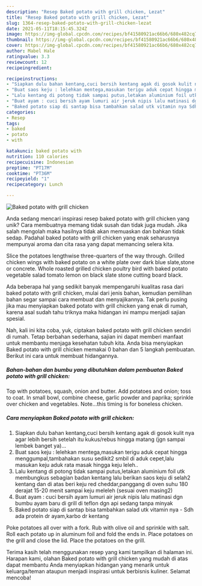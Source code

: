 ```yaml
---
description: "Resep Baked potato with grill chicken, Lezat"
title: "Resep Baked potato with grill chicken, Lezat"
slug: 1364-resep-baked-potato-with-grill-chicken-lezat
date: 2021-05-11T18:15:45.324Z
image: https://img-global.cpcdn.com/recipes/bf41580921ac66b6/680x482cq70/baked-potato-with-grill-chicken-foto-resep-utama.jpg
thumbnail: https://img-global.cpcdn.com/recipes/bf41580921ac66b6/680x482cq70/baked-potato-with-grill-chicken-foto-resep-utama.jpg
cover: https://img-global.cpcdn.com/recipes/bf41580921ac66b6/680x482cq70/baked-potato-with-grill-chicken-foto-resep-utama.jpg
author: Mabel Hale
ratingvalue: 3.3
reviewcount: 12
recipeingredient:

recipeinstructions:
- "Siapkan dulu bahan kentang,cuci bersih kentang agak di gosok kulit nya agar lebih bersih setelah itu kukus/rebus hingga matang (jgn sampai lembek banget ya)..."
- "Buat saos keju : lelehkan mentega,masukan terigu aduk cepat hingga menggumpal,tambahakan susu sedikit2 smbil di aduk cepet,lalu masukan keju aduk rata masak hingga keju leleh.."
- "Lalu kentang di potong tidak sampai putus,letakan aluminium foil utk membungkus sebagian badan kentang lalu berikan saos keju di selah2 kentang dan di atas beri keju red cheddar,panggang di oven suhu 180 derajat 15-20 menit sampai keju meleleh (sesuai oven masing2)"
- "Buat ayam : cuci bersih ayam lumuri air jeruk nipis lalu matinasi dgn bumbu ayam baru di grill di teflon dgn api sedang tanpa minyak"
- "Baked potato siap di santap bisa tambahkan salad utk vitamin nya Sdh ada protein dr ayam,karbo dr kentang"
categories:
- Resep
tags:
- baked
- potato
- with

katakunci: baked potato with 
nutrition: 110 calories
recipecuisine: Indonesian
preptime: "PT17M"
cooktime: "PT36M"
recipeyield: "1"
recipecategory: Lunch

---
```



![Baked potato with grill chicken](https://img-global.cpcdn.com/recipes/bf41580921ac66b6/680x482cq70/baked-potato-with-grill-chicken-foto-resep-utama.jpg)

Anda sedang mencari inspirasi resep baked potato with grill chicken yang unik? Cara membuatnya memang tidak susah dan tidak juga mudah. Jika salah mengolah maka hasilnya tidak akan memuaskan dan bahkan tidak sedap. Padahal baked potato with grill chicken yang enak seharusnya mempunyai aroma dan cita rasa yang dapat memancing selera kita.

Slice the potatoes lengthwise three-quarters of the way through. Grilled chicken wings with baked potato on a white plate over dark blue slate,stone or concrete. Whole roasted grilled chicken poultry bird with baked potato vegetable salad tomato lemon on black slate stone cutting board black.

Ada beberapa hal yang sedikit banyak mempengaruhi kualitas rasa dari baked potato with grill chicken, mulai dari jenis bahan, kemudian pemilihan bahan segar sampai cara membuat dan menyajikannya. Tak perlu pusing jika mau menyiapkan baked potato with grill chicken yang enak di rumah, karena asal sudah tahu triknya maka hidangan ini mampu menjadi sajian spesial.


Nah, kali ini kita coba, yuk, ciptakan baked potato with grill chicken sendiri di rumah. Tetap berbahan sederhana, sajian ini dapat memberi manfaat untuk membantu menjaga kesehatan tubuh kita. Anda bisa menyiapkan Baked potato with grill chicken memakai 0 bahan dan 5 langkah pembuatan. Berikut ini cara untuk membuat hidangannya.

<!--inarticleads1-->

##### Bahan-bahan dan bumbu yang dibutuhkan dalam pembuatan Baked potato with grill chicken:



Top with potatoes, squash, onion and butter. Add potatoes and onion; toss to coat. In small bowl, combine cheese, garlic powder and paprika; sprinkle over chicken and vegetables. Note…this timing is for boneless chicken. 

<!--inarticleads2-->

##### Cara menyiapkan Baked potato with grill chicken:

1. Siapkan dulu bahan kentang,cuci bersih kentang agak di gosok kulit nya agar lebih bersih setelah itu kukus/rebus hingga matang (jgn sampai lembek banget ya)...
1. Buat saos keju : lelehkan mentega,masukan terigu aduk cepat hingga menggumpal,tambahakan susu sedikit2 smbil di aduk cepet,lalu masukan keju aduk rata masak hingga keju leleh..
1. Lalu kentang di potong tidak sampai putus,letakan aluminium foil utk membungkus sebagian badan kentang lalu berikan saos keju di selah2 kentang dan di atas beri keju red cheddar,panggang di oven suhu 180 derajat 15-20 menit sampai keju meleleh (sesuai oven masing2)
1. Buat ayam : cuci bersih ayam lumuri air jeruk nipis lalu matinasi dgn bumbu ayam baru di grill di teflon dgn api sedang tanpa minyak
1. Baked potato siap di santap bisa tambahkan salad utk vitamin nya - Sdh ada protein dr ayam,karbo dr kentang


Poke potatoes all over with a fork. Rub with olive oil and sprinkle with salt. Roll each potato up in aluminum foil and fold the ends in. Place potatoes on the grill and close the lid. Place the potatoes on the grill. 

Terima kasih telah menggunakan resep yang kami tampilkan di halaman ini. Harapan kami, olahan Baked potato with grill chicken yang mudah di atas dapat membantu Anda menyiapkan hidangan yang menarik untuk keluarga/teman ataupun menjadi inspirasi untuk berbisnis kuliner. Selamat mencoba!

